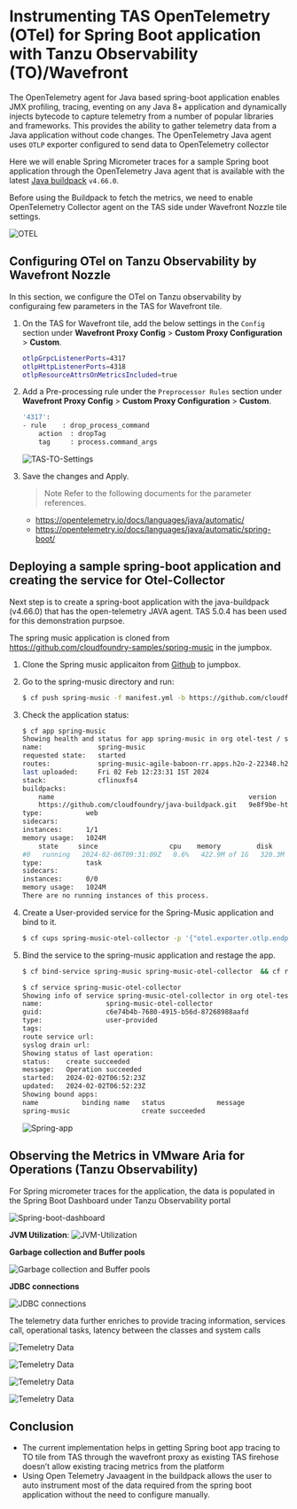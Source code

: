 # Instrumenting TAS OpenTelemetry (OTel) for Spring Boot application with Tanzu Observability (TO)/Wavefront 

The OpenTelemetry agent for Java based spring-boot application enables JMX profiling, tracing, eventing on any Java 8+ application and dynamically injects bytecode to capture telemetry from a number of popular libraries and frameworks. This provides the ability to gather telemetry data from a Java application without code changes.
The OpenTelemetry Java agent uses `OTLP` exporter configured to send data to OpenTelemetry collector

Here we will enable Spring Micrometer traces for a sample Spring boot application through the OpenTelemetry Java agent that is available with the latest [Java buildpack](https://github.com/cloudfoundry/java-buildpack.git) `v4.66.0`.

Before using the Buildpack to fetch the metrics, we need to enable OpenTelemetry Collector agent on the TAS side under Wavefront Nozzle tile settings.

![OTEL](img/TAS-OpenTelemetry-Spring%20Boot-TO/image1.jpg)

## Configuring OTel on Tanzu Observability by Wavefront Nozzle

In this section, we configure the OTel on Tanzu observability by configuraing few parameters in the TAS for Wavefront tile.

1. On the TAS for Wavefront tile, add the below settings in the `Config` section under **Wavefront Proxy Config** > **Custom Proxy Configuration** > **Custom**.
    ```bash
    otlpGrpcListenerPorts=4317
    otlpHttpListenerPorts=4318
    otlpResourceAttrsOnMetricsIncluded=true
    ```
1. Add a Pre-processing rule under the `Preprocessor Rules` section under **Wavefront Proxy Config** > **Custom Proxy Configuration** > **Custom**.
    ```bash
    '4317':
    - rule    : drop_process_command
        action  : dropTag
        tag     : process.command_args
    ```

    ![TAS-TO-Settings](img/TAS-OpenTelemetry-Spring%20Boot-TO/image2.jpg)
1.	Save the changes and Apply.

    > Note
    Refer to the following documents for the parameter references.
    - https://opentelemetry.io/docs/languages/java/automatic/
    - https://opentelemetry.io/docs/languages/java/automatic/spring-boot/


## Deploying a sample spring-boot application and creating the service for Otel-Collector

Next step is to create a spring-boot application with the java-buildpack (v4.66.0) that has the open-telemetry JAVA agent. TAS 5.0.4 has been used for this demonstration purpsoe.

The spring music application is cloned from https://github.com/cloudfoundry-samples/spring-music in the jumpbox.  

1. Clone the Spring music applicaiton from [Github](https://github.com/cloudfoundry-samples/spring-music) to jumpbox.

1. Go to the spring-music directory and run:
    ```bash
    $ cf push spring-music -f manifest.yml -b https://github.com/cloudfoundry/java-buildpack.git
    ```
1. Check the application status:
    ```bash
    $ cf app spring-music       
    Showing health and status for app spring-music in org otel-test / space otel-space as admin...
    name:              spring-music
    requested state:   started
    routes:            spring-music-agile-baboon-rr.apps.h2o-2-22348.h2o.vmware.com
    last uploaded:     Fri 02 Feb 12:23:31 IST 2024
    stack:             cflinuxfs4
    buildpacks:        
        name                                                 version                                                              detect output   buildpack name
        https://github.com/cloudfoundry/java-buildpack.git   9e8f9be-https://github.com/cloudfoundry/java-buildpack.git#9e8f9be   java            java
    type:           web
    sidecars:       
    instances:      1/1
    memory usage:   1024M
        state     since                  cpu    memory         disk           logging        details
    #0   running   2024-02-06T09:31:09Z   0.6%   422.9M of 1G   320.3M of 1G   0/s of 16K/s   
    type:           task
    sidecars:       
    instances:      0/0
    memory usage:   1024M
    There are no running instances of this process.
    ```
1. Create a User-provided service for the Spring-Music application and bind to it.
    ```bash
    $ cf cups spring-music-otel-collector -p '{"otel.exporter.otlp.endpoint":"http://wavefront-proxy.service.internal:4317","otel.exporter.otlp.metrics.temporality.preference":"delta","otel.resource.attributes":"application=spring-music,cluster=otel-test,shard=ap1","otel.traces.exporter":"otlp","otlp.metrics.exporter":"otlp","otel.exporter.otlp.protocol":"grpc","otel.service.name":"spring-music-svc","otel.jmx.target.system":"jetty,kafka-broker,tomcat","otel.javaagent.debug":"true"}'
    ```
1. Bind the service to the spring-music application and restage the app.
    ```bash
    $ cf bind-service spring-music spring-music-otel-collector  && cf restage spring-music

    $ cf service spring-music-otel-collector
    Showing info of service spring-music-otel-collector in org otel-test / space otel-space as admin...
    name:                spring-music-otel-collector
    guid:                c6e74b4b-7680-4915-b56d-87268988aafd
    type:                user-provided
    tags:                
    route service url:   
    syslog drain url:    
    Showing status of last operation:
    status:    create succeeded
    message:   Operation succeeded
    started:   2024-02-02T06:52:23Z
    updated:   2024-02-02T06:52:23Z
    Showing bound apps:
    name           binding name   status             message
    spring-music                  create succeeded   
    ```
    ![Spring-app](img/TAS-OpenTelemetry-Spring%20Boot-TO/image3.jpg)


## Observing the Metrics in VMware Aria for Operations (Tanzu Observability)

For Spring micrometer traces for the application, the data is populated in the Spring Boot Dashboard under Tanzu Observability portal

![Spring-boot-dashboard](img/TAS-OpenTelemetry-Spring%20Boot-TO/to-1.jpg)

**JVM Utilization**:
![JVM-Utilization](img/TAS-OpenTelemetry-Spring%20Boot-TO/to-2.jpg)

**Garbage collection and Buffer pools**

![Garbage collection and Buffer pools](img/TAS-OpenTelemetry-Spring%20Boot-TO/to-3.jpg)

**JDBC connections**

![JDBC connections](img/TAS-OpenTelemetry-Spring%20Boot-TO/to-4.jpg)



The telemetry data further enriches to provide tracing information, services call, operational tasks, latency between the classes and system calls

![Temeletry Data](img/TAS-OpenTelemetry-Spring%20Boot-TO/to-5.jpg)

![Temeletry Data](img/TAS-OpenTelemetry-Spring%20Boot-TO/to-6.jpg)

![Temeletry Data](img/TAS-OpenTelemetry-Spring%20Boot-TO/to-7.jpg)

![Temeletry Data](img/TAS-OpenTelemetry-Spring%20Boot-TO/to-8.jpg)

## Conclusion

- The current implementation helps in getting Spring boot app tracing to TO tile from TAS through the wavefront proxy as existing TAS firehose doesn’t allow existing tracing metrics from the platform
- Using Open Telemetry Javaagent in the buildpack allows the user to auto instrument most of the data required from the spring boot application without the need to configure manually. 
